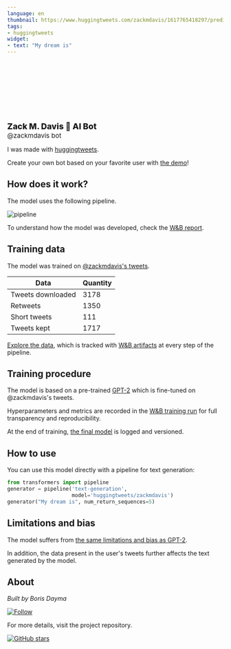 ```yaml
---
language: en
thumbnail: https://www.huggingtweets.com/zackmdavis/1617765418297/predictions.png
tags:
- huggingtweets
widget:
- text: "My dream is"
---
```


<div>
<div style="width: 132px; height:132px; border-radius: 50%; background-size: cover; background-image: url('https://pbs.twimg.com/profile_images/1058563940223868928/08EbRbwT_400x400.jpg')">
</div>
<div style="margin-top: 8px; font-size: 19px; font-weight: 800">Zack M. Davis 🤖 AI Bot </div>
<div style="font-size: 15px">@zackmdavis bot</div>
</div>

I was made with [huggingtweets](https://github.com/borisdayma/huggingtweets).

Create your own bot based on your favorite user with [the demo](https://colab.research.google.com/github/borisdayma/huggingtweets/blob/master/huggingtweets-demo.ipynb)!

## How does it work?

The model uses the following pipeline.

![pipeline](https://github.com/borisdayma/huggingtweets/blob/master/img/pipeline.png?raw=true)

To understand how the model was developed, check the [W&B report](https://wandb.ai/wandb/huggingtweets/reports/HuggingTweets-Train-a-Model-to-Generate-Tweets--VmlldzoxMTY5MjI).

## Training data

The model was trained on [@zackmdavis's tweets](https://twitter.com/zackmdavis).

| Data | Quantity |
| --- | --- |
| Tweets downloaded | 3178 |
| Retweets | 1350 |
| Short tweets | 111 |
| Tweets kept | 1717 |

[Explore the data](https://wandb.ai/wandb/huggingtweets/runs/1uu0syjb/artifacts), which is tracked with [W&B artifacts](https://docs.wandb.com/artifacts) at every step of the pipeline.

## Training procedure

The model is based on a pre-trained [GPT-2](https://huggingface.co/gpt2) which is fine-tuned on @zackmdavis's tweets.

Hyperparameters and metrics are recorded in the [W&B training run](https://wandb.ai/wandb/huggingtweets/runs/2x5kqcep) for full transparency and reproducibility.

At the end of training, [the final model](https://wandb.ai/wandb/huggingtweets/runs/2x5kqcep/artifacts) is logged and versioned.

## How to use

You can use this model directly with a pipeline for text generation:

```python
from transformers import pipeline
generator = pipeline('text-generation',
                     model='huggingtweets/zackmdavis')
generator("My dream is", num_return_sequences=5)
```

## Limitations and bias

The model suffers from [the same limitations and bias as GPT-2](https://huggingface.co/gpt2#limitations-and-bias).

In addition, the data present in the user's tweets further affects the text generated by the model.

## About

*Built by Boris Dayma*

[![Follow](https://img.shields.io/twitter/follow/borisdayma?style=social)](https://twitter.com/intent/follow?screen_name=borisdayma)

For more details, visit the project repository.

[![GitHub stars](https://img.shields.io/github/stars/borisdayma/huggingtweets?style=social)](https://github.com/borisdayma/huggingtweets)
